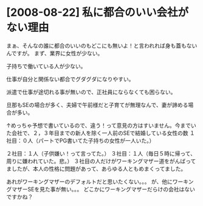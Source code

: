 # [2008-08-22] 私に都合のいい会社がない理由


まぁ、そんなの誰に都合のいいのもどこにも無いよ！と言われれば身も蓋もないんですが。
まず、業界に女性が少ない。

子持ちで働いている人が少ない。

仕事が自分と関係ない都合でグダグダになりやすい。

派遣で仕事が途切れる事が無いので、正社員にならなくても困らない。

旦那もSEの場合が多く、夫婦で午前様だと子育てが無理なんで、妻が諦める場合が多い。



↑めっちゃ予想で書いているので、違う！って意見の方はすいません。今までいた会社で、２，３年目までの新人を除く一人前のSEで結婚している女性の数
１社目：０人（パートでPG書いてた子持ちの女性が一人いた。）

２社目：１人（子供嫌い！って言ってた。）
３社目：１人（毎日５時に帰って、周りに嫌われていた。悲。）
３社目の人だけがワーキングマザー道をがんばってましたが、本人の性格に問題があって、あらゆる人ともめまくってました。

あれがワーキングマザーのデフォルトだと思いたくない。。。
が、他にワーキングマザーSEを見た事が無い。。。
どこかにワーキングマザーだらけの会社はないですかね？

